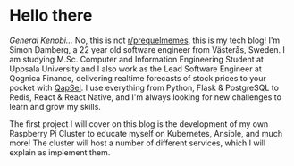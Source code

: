 # Hello there

*General Kenobi...* No, this is not [r/prequelmemes](https://reddit.com/r/prequelmemes), this is my tech blog! I'm Simon Damberg, a 22 year old software engineer from Västerås, Sweden. I am studying M.Sc. Computer and Information Engineering Student at Uppsala University and I also work as the Lead Software Engineer at Qognica Finance, delivering realtime forecasts of stock prices to your pocket with [QapSel](https://qapsel.com). I use everything from Python, Flask & PostgreSQL to Redis, React & React Native, and I'm always looking for new challenges to learn and grow my skills.

The first project I will cover on this blog is the development of my own Raspberry Pi Cluster to educate myself on Kubernetes, Ansible, and much more! The cluster will host a number of different services, which I will explain as implement them.
